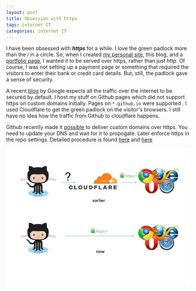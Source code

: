 ```yaml
---
layout: post
title: Obsession with https
tags: internet IT
categories: internet IT
---
```

I have been obsessed with ***https*** for a while. I love the green padlock more than the *i* in a circle. So, when I created [my personal site](https://subinabid.xyz/), this blog, and a [portfolio page](https://portfolio.subinabid.xyz/), I wanted it to be served over https, rather than just http. Of course, I was not setting up a payment page or something that required the visitors to enter their bank or credit card details. But, still, the padlock gave a sense of security.

A recent [blog](https://blog.chromium.org/2018/05/evolving-chromes-security-indicators.html) by Google expects all the traffic over the internet to be secured by default. I host my stuff on Github pages which did not support https on custom domains initially. Pages on  ```*.github.io``` were supported . I used Cloudflare to get the green padlock on the visitor's browsers. I still have no idea how the traffic from Github to cloudflare happens.

Github recently made it [possible](https://blog.github.com/2018-05-01-github-pages-custom-domains-https/) to deliver custom domains over https. You need to update your DNS and wait for it to propogate. Later enforce https in the repo settings. Detailed procedure is found [here](https://help.github.com/articles/setting-up-an-apex-domain/) and [here](https://help.github.com/articles/securing-your-github-pages-site-with-https/)

![secure](/assets/media/https/traffic.jpg)
